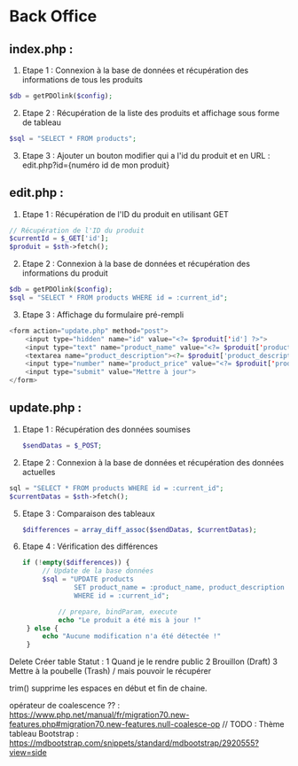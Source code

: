 # Back Office

## index.php :
1. Etape 1 : Connexion à la base de données et récupération des informations de tous les produits
```php
$db = getPDOlink($config);
```
2. Etape 2 : Récupération de la liste des produits et affichage sous forme de tableau
```php
$sql = "SELECT * FROM products";
```
3. Etape 3 : Ajouter un bouton modifier qui a l'id du produit et en URL : edit.php?id={numéro id de mon produit}

## edit.php :
1. Etape 1 : Récupération de l'ID du produit en utilisant GET
```php
// Récupération de l'ID du produit
$currentId = $_GET['id'];
$produit = $sth->fetch();
```
2. Etape 2 : Connexion à la base de données et récupération des informations du produit
```php
$db = getPDOlink($config);
$sql = "SELECT * FROM products WHERE id = :current_id";

```
3. Etape 3 : Affichage du formulaire pré-rempli
```php
<form action="update.php" method="post">
    <input type="hidden" name="id" value="<?= $produit['id'] ?>">
    <input type="text" name="product_name" value="<?= $produit['product_name'] ?>">
    <textarea name="product_description"><?= $produit['product_description'] ?></textarea>
    <input type="number" name="product_price" value="<?= $produit['product_price'] ?>">
    <input type="submit" value="Mettre à jour">
</form>
```

## update.php :
1. Etape 1 : Récupération des données soumises
    ```php
   $sendDatas = $_POST;
   ```
3. Etape 2 : Connexion à la base de données et récupération des données actuelles
```php
sql = "SELECT * FROM products WHERE id = :current_id";
$currentDatas = $sth->fetch();
```
5. Etape 3 : Comparaison des tableaux
   ```php
   $differences = array_diff_assoc($sendDatas, $currentDatas);
   ```
6. Etape 4 : Vérification des différences
   ```php
   if (!empty($differences)) {
        // Update de la base données
        $sql = "UPDATE products 
                SET product_name = :product_name, product_description = :product_description, product_price = :product_price 
                WHERE id = :current_id";

            // prepare, bindParam, execute
            echo "Le produit a été mis à jour !"
    } else {
        echo "Aucune modification n'a été détectée !"
    }
   ```

Delete Créer table Statut :
1 Quand je le rendre public
2 Brouillon (Draft)
3 Mettre à la poubelle (Trash) / mais pouvoir le récupérer

trim() supprime les espaces en début et fin de chaine.

opérateur de coalescence ?? : https://www.php.net/manual/fr/migration70.new-features.php#migration70.new-features.null-coalesce-op
// TODO : Thème tableau Bootstrap : https://mdbootstrap.com/snippets/standard/mdbootstrap/2920555?view=side